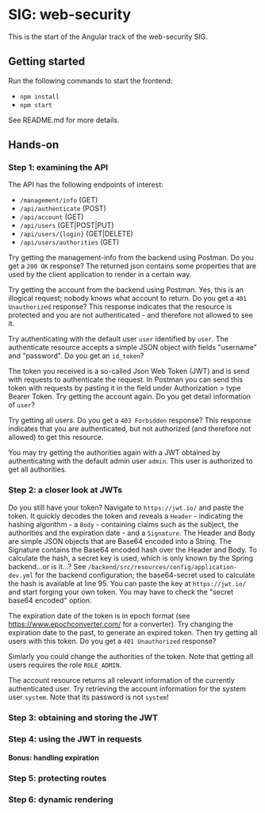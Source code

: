 # SIG: web-security

This is the start of the Angular track of the web-security SIG.

## Getting started

Run the following commands to start the frontend:

-   `npm install`
-   `npm start`

See README.md for more details.

## Hands-on

### Step 1: examining the API

The API has the following endpoints of interest:

-   `/management/info` (GET)
-   `/api/authenticate` (POST)
-   `/api/account` (GET)
-   `/api/users` (GET|POST|PUT)
-   `/api/users/{login}` (GET|DELETE)
-   `/api/users/authorities` (GET)

Try getting the management-info from the backend using Postman. Do you get a `200 OK` response? The returned json contains some properties that are used by the client application to render in a certain way.

Try getting the account from the backend using Postman. Yes, this is an illogical request; nobody knows what account to return. Do you get a `401 Unauthorized` response?
This response indicates that the resource is protected and you are not authenticated - and therefore not allowed to see it.

Try authenticating with the default user `user` identified by `user`. The authenticate resource accepts a simple JSON object with fields "username" and "password". Do you get an `id_token`?

The token you received is a so-called Json Web Token (JWT) and is send with requests to authenticate the request. In Postman you can send this token with requests by pasting it in the field under Authorization > type Bearer Token. Try getting the account again. Do you get detail information of `user`?

Try getting all users. Do you get a `403 Forbidden` response?
This response indicates that you are authenticated, but not authorized (and therefore not allowed) to get this resource.

You may try getting the authorities again with a JWT obtained by authenticating with the default admin user `admin`. This user is authorized to get all authorities.

### Step 2: a closer look at JWTs

Do you still have your token? Navigate to `https://jwt.io/` and paste the token. It quickly decodes the token and reveals a `Header` - indicating the hashing algorithm - a `Body` - containing claims such as the subject, the authorities and the expiration date - and a `Signature`. The Header and Body are simple JSON objects that are Base64 encoded into a String. The Signature contains the Base64 encoded hash over the Header and Body. To calculate the hash, a secret key is used, which is only known by the Spring backend...or is it...?
See `/backend/src/resources/config/application-dev.yml` for the backend configuration; the base64-secret used to calculate the hash is available at line 95. You can paste the key at `https://jwt.io/` and start forging your own token. You may have to check the "secret base64 encoded" option.

The expiration date of the token is in epoch format (see https://www.epochconverter.com/ for a converter). Try changing the expiration date to the past, to generate an expired token. Then try getting all users with this token. Do you get a `401 Unauthorized` response?

Simlarly you could change the authorities of the token. Note that getting all users requires the role `ROLE_ADMIN`.

The account resource returns all relevant information of the currently authenticated user. Try retrieving the account information for the system user `system`. Note that its password is not `system`!

### Step 3: obtaining and storing the JWT

### Step 4: using the JWT in requests

#### Bonus: handling expiration

### Step 5: protecting routes

### Step 6: dynamic rendering

